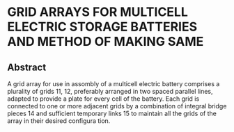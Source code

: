 # GRID ARRAYS FOR MULTICELL ELECTRIC STORAGE BATTERIES AND METHOD OF MAKING SAME

## Abstract
A grid array for use in assombly of a multicell electric battery comprises a plurality of grids 11, 12, preferably arranged in two spaced parallel lines, adapted to provide a plate for every cell of the battery. Each grid is connected to one or more adjacent grids by a combination of integral bridge pieces 14 and sufficient temporary links 15 to maintain all the grids of the array in their desired configura tion.